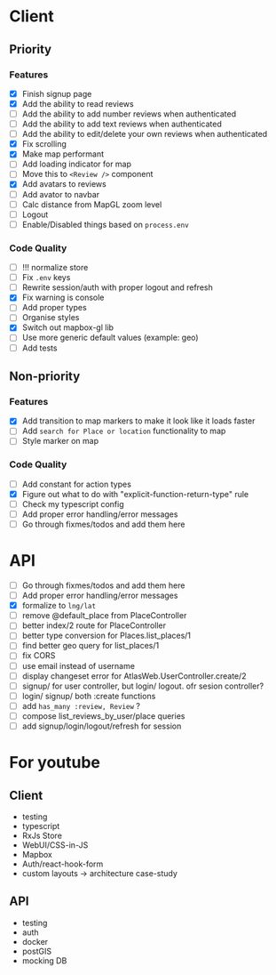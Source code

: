 # Client

## Priority

### Features

- [x] Finish signup page
- [x] Add the ability to read reviews
- [ ] Add the ability to add number reviews when authenticated
- [ ] Add the ability to add text reviews when authenticated
- [ ] Add the ability to edit/delete your own reviews when authenticated
- [x] Fix scrolling
- [x] Make map performant
- [ ] Add loading indicator for map
- [ ] Move this to `<Review />` component
- [x] Add avatars to reviews
- [ ] Add avator to navbar
- [ ] Calc distance from MapGL zoom level
- [ ] Logout
- [ ] Enable/Disabled things based on `process.env`

### Code Quality

- [ ] !!! normalize store
- [ ] Fix `.env` keys
- [ ] Rewrite session/auth with proper logout and refresh
- [x] Fix warning is console
- [ ] Add proper types
- [ ] Organise styles
- [x] Switch out mapbox-gl lib
- [ ] Use more generic default values (example: geo)
- [ ] Add tests

## Non-priority

### Features

- [x] Add transition to map markers to make it look like it loads faster
- [ ] Add `search for Place or location` functionality to map
- [ ] Style marker on map

### Code Quality

- [ ] Add constant for action types
- [x] Figure out what to do with "explicit-function-return-type" rule
- [ ] Check my typescript config
- [ ] Add proper error handling/error messages
- [ ] Go through fixmes/todos and add them here

# API

- [ ] Go through fixmes/todos and add them here
- [ ] Add proper error handling/error messages
- [x] formalize to `lng/lat`
- [ ] remove @default_place from PlaceController
- [ ] better index/2 route for PlaceController
- [ ] better type conversion for Places.list_places/1
- [ ] find better geo query for list_places/1
- [ ] fix CORS
- [ ] use email instead of username
- [ ] display changeset error for AtlasWeb.UserController.create/2
- [ ] signup/ for user controller, but login/ logout. ofr sesion controller?
- [ ] login/ signup/ both :create functions
- [ ] add `has_many :review, Review` ?
- [ ] compose list_reviews_by_user/place queries
- [ ] add signup/login/logout/refresh for session

# For youtube

## Client

- testing
- typescript
- RxJs Store
- WebUI/CSS-in-JS
- Mapbox
- Auth/react-hook-form
- custom layouts -> architecture case-study

## API

- testing
- auth
- docker
- postGIS
- mocking DB
